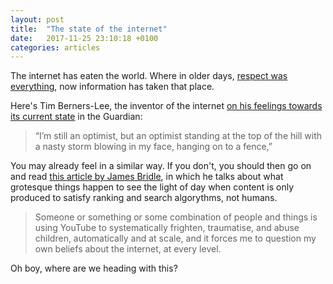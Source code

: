 ```yaml
---
layout: post
title:  "The state of the internet"
date:   2017-11-25 23:10:18 +0100
categories: articles
---
```


The internet has eaten the world. Where in older days, [respect was everything](https://www.youtube.com/watch?v=EloDnA1_XEU), now information has taken that place.

Here's Tim Berners-Lee, the inventor of the internet [on his feelings towards its current state](https://www.theguardian.com/technology/2017/nov/15/tim-berners-lee-world-wide-web-net-neutrality) in the Guardian:

> “I’m still an optimist, but an optimist standing at the top of the hill with a nasty storm blowing in my face, hanging on to a fence,”

You may already feel in a similar way. If you don't, you should then go on and read [this article by James Bridle](https://medium.com/@jamesbridle/something-is-wrong-on-the-internet-c39c471271d2), in which he talks about what grotesque things happen to see the light of day when content is only produced to satisfy ranking and search algorythms, not humans.

> Someone or something or some combination of people and things is using YouTube to systematically frighten, traumatise, and abuse children, automatically and at scale, and it forces me to question my own beliefs about the internet, at every level. 

Oh boy, where are we heading with this?
